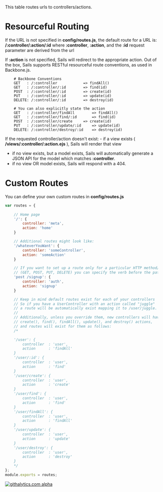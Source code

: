 This table routes urls to controllers/actions.

# Resourceful Routing
If the URL is not specified in **config/routes.js**, the default route for a URL is:
**/:controller/:action/:id**
where **:controller**, **:action**, and the **:id** request parameter are derived from the url

If **:action** is not specified, Sails will redirect to the appropriate action.  Out of the box,
Sails supports RESTful resourceful route conventions, as used in Backbone.js.

```
	# Backbone Conventions
	GET   :	/:controller			=> findAll()
	GET   :	/:controller/:id		=> find(id)
	POST  :	/:controller/:id		=> create(id)
	PUT   :	/:controller/:id		=> update(id)
	DELETE:	/:controller/:id		=> destroy(id)

	# You can also explicitly state the action
	GET   :	/:controller/findAll		=> findAll()
	GET   :	/:controller/find/:id		=> find(id)
	POST  :	/:controller/create		=> create(id)
	PUT   :	/:controller/update/:id		=> update(id)
	DELETE:	/:controller/destroy/:id	=> destroy(id)
```

If the requested controller/action doesn't exist:
	- if a view exists ( **/views/:controller/:action.ejs** ), Sails will render that view
  - if no view exists, but a model exists, Sails will automatically generate a JSON API for the 
  	model which matches **:controller**.
  - if no view OR model exists, Sails will respond with a 404.

# Custom Routes
You can define your own custom routes in **config/routes.js**

```javascript
var routes = {
	
	// Home page
	'/': {
		controller: 'meta',
		action: 'home'
	}

	// Additional routes might look like:
	'/whateverYouWant': {
		controller: 'someController',
		action: 'someAction'
	}

	// If you want to set up a route only for a particular HTTP method/verb 
	// (GET, POST, PUT, DELETE) you can specify the verb before the path:
	'post /signup': {
		controller: 'auth',
		action: 'signup'
	}

	// Keep in mind default routes exist for each of your controllers
	// So if you have a UserController with an action called "juggle" 
	// a route will be automatically exist mapping it to /user/juggle.
	//
	// Additionally, unless you override them, new controllers will have 
	// create(), find(), findAll(), update(), and destroy() actions, 
	// and routes will exist for them as follows:
	/*

	'/user': {
		controller	: 'user',
		action		: 'findAll'
	}
	'/user/:id': {
		controller	: 'user',
		action		: 'find'
	}
	'/user/create': {
		controller	: 'user',
		action		: 'create'
	}
	'/user/find': {
		controller	: 'user',
		action		: 'find'
	}
	'/user/findAll': {
		controller	: 'user',
		action		: 'findAll'
	}
	'/user/update': {
		controller	: 'user',
		action		: 'update'
	}
	'/user/destroy': {
		controller	: 'user',
		action		: 'destroy'
	}
	*/
};
module.exports = routes;

```

[![githalytics.com alpha](https://cruel-carlota.pagodabox.com/8acf2fc2ca0aca8a3018e355ad776ed7 "githalytics.com")](http://githalytics.com/balderdashy/sails/wiki/routes)